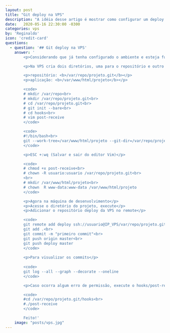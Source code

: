 ```yaml
---
layout: post
title: "Git deploy na VPS"
description: "A idéia desse artigo é mostrar como configurar um deploy automatizado"
date:   2020-05-16 22:30:00 -0300
categories: vps
by: 'Reginaldo'
icon: 'credit-card'
questions:
  - question: '## Git deploy na VPS'
    answer: '
		<p>Considerando que já tenha configurado o ambiente e esteja funcionando na VPS, incluindo o GIT. Chegou a hora de automatizar o deploy da aplicação. Esse é o objetivo deste post.</p>

		<p>Na VPS cria dois diretórios, uma para o repositório e outro para aplicação</p>

		<p>repositório: <b>/var/repo/projeto.git</b></p>
		<p>aplicação: <b>/var/www/html/projeto</b></p>

		<code>
		# mkdir /var/repo<br>
		# mkdir /var/repo/projeto.git<br>
		# cd /var/repo/projeto.git<br>
		# git init --bare<br>
		# cd hooks<br>
		# vim post-receive
		</code>

		<code>
		#!/bin/bash<br>
		git --work-tree=/var/www/html/projeto --git-dir=/var/repo/projeto.git checkout -f
		</code>

		<p>ESC +:wq (Salvar e sair do editor Vim)</p>

		<code>
		# chmod +x post-receive<br>
		# chown -R usuario:usuario /var/repo/projeto.git<br>
		<br>
		# mkdir /var/www/html/projeto<br>
		# chown  R www-data:www-data /var/www/html/projeto
		</code>

		<p>Agora na máquina de desenvolvimento</p>
		<p>Acesse o diretório do projeto, execute</p>
		<p>Adicionar o repositório deploy da VPS no remote</p>

		<code>
		git remote add deploy ssh://usuario@IP_VPS/var/repo/projeto.git<br>
		git add .<br>
		git commit -m "primeiro commit"<br>
		git push origin master<br>
		git push deploy master
		</code>
		
		<p>Para visualizar os commits</p>
		
		<code>
		git log --all --graph --decorate --oneline
		</code>

		<p>Caso ocorra algum erro de permissão, execute o hooks/post-receive manualmente</p>

		<code>
		#cd /var/repo/projeto.git/hooks<br>
		#./post-receive
		</code>

		Feito!'
    image: "posts/vps.jpg"
---
```

